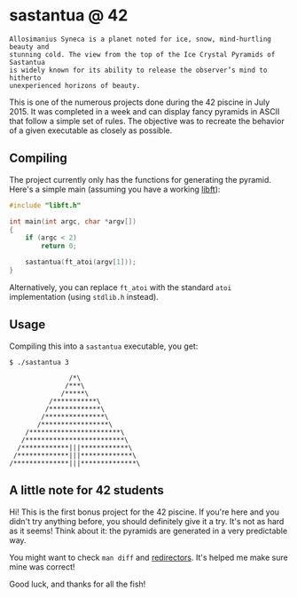 # sastantua @ 42
```
Allosimanius Syneca is a planet noted for ice, snow, mind-hurtling beauty and
stunning cold. The view from the top of the Ice Crystal Pyramids of Sastantua
is widely known for its ability to release the observer’s mind to hitherto
unexperienced horizons of beauty.
```

This is one of the numerous projects done during the 42 piscine in July 2015. It was completed in a week and can display fancy pyramids in ASCII that follow a simple set of rules. The objective was to recreate the behavior of a given executable as closely as possible.

## Compiling
The project currently only has the functions for generating the pyramid. Here's a simple main (assuming you have a working [libft](https://github.com/pbondoer/42-libft)):

```c
#include "libft.h"

int	main(int argc, char *argv[])
{
	if (argc < 2)
		return 0;

	sastantua(ft_atoi(argv[1]));
}
```

Alternatively, you can replace `ft_atoi` with the standard `atoi` implementation (using `stdlib.h` instead).

## Usage
Compiling this into a `sastantua` executable, you get:

```
$ ./sastantua 3

               /*\
              /***\
             /*****\
          /***********\
         /*************\
        /***************\
       /*****************\
    /***********************\
   /*************************\
  /************|||************\
 /*************|||*************\
/**************|||**************\
```

## A little note for 42 students
Hi! This is the first bonus project for the 42 piscine. If you're here and you didn't try anything before, you should definitely give it a try. It's not as hard as it seems! Think about it: the pyramids are generated in a very predictable way.

You might want to check `man diff` and [redirectors](https://www.gnu.org/software/bash/manual/html_node/Redirections.html). It's helped me make sure mine was correct!

Good luck, and thanks for all the fish!
